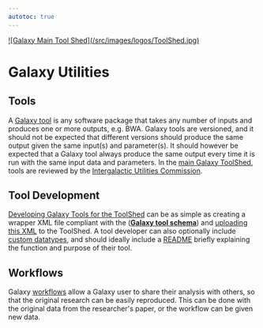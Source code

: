 ```yaml
---
autotoc: true
---
```


<div class='center'> <a href='http://toolshed.g2.bx.psu.edu'>![Galaxy Main Tool Shed](/src/images/logos/ToolShed.jpg)</a> </div>

# Galaxy Utilities

## Tools

A [Galaxy tool](/src/toolshed/tool-features/index.md) is any software package that takes any number of inputs and produces one or more outputs, e.g. BWA. Galaxy tools are versioned, and it should not be expected that different versions should produce the same output given the same input(s) and parameter(s). It should however be expected that a Galaxy tool always produce the same output every time it is run with the same input data and parameters. In the [main Galaxy ToolShed](https://toolshed.g2.bx.psu.edu), tools are reviewed by the [Intergalactic Utilities Commission](/src/iuc/index.md).

## Tool Development

[Developing Galaxy Tools for the ToolShed](/src/toolshed/tool-features/index.md) can be as simple as creating a wrapper XML file compliant with the (**[Galaxy tool schema](https://docs.galaxyproject.org/en/master/dev/schema.html)**) and [uploading this XML](/src/toolshed/publish-tool/index.md) to the ToolShed. A tool developer can also optionally include [custom datatypes](/src/toolshed/datatypes-features/index.md), and should ideally include a [README](/src/toolshed/readme-files/index.md) briefly explaining the function and purpose of their tool.

## Workflows

Galaxy [workflows](/src/toolshed/workflow-sharing/index.md) allow a Galaxy user to share their analysis with others, so that the original research can be easily reproduced. This can be done with the original data from the researcher's paper, or the workflow can be given new data.
